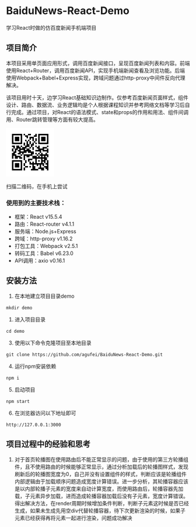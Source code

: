 # BaiduNews-React-Demo

学习React时做的仿百度新闻手机端项目

## 项目简介

本项目采用单页面应用形式，调用百度新闻接口，呈现百度新闻列表和内容。前端使用React+Router，调用百度新闻API，实现手机端新闻查看及浏览功能。后端使用Webpack+Babel+Express实现，跨域问题通过http-proxy中间件反向代理解决。

该项目用时十天，边学习React基础知识边制作。仅参考百度新闻页面样式，组件设计、路由、数据流、业务逻辑均是个人根据课程知识并参考网络文档等学习后自行完成。通过项目，对React的语法模式、state和props的作用和用法、组件间调用、Router跳转管理等方面有较大提高。

![url](/static/image/url.png)

扫描二维码，在手机上尝试

### 使用到的主要技术栈：

* 框架：React v15.5.4
* 路由：React-router v4.1.1
* 服务端：Node.js+Express
* 跨域：http-proxy v1.16.2
* 打包工具：Webpack v2.5.1
* 转码工具：Babel v6.23.0
* API调用：axio v0.16.1

## 安装方法

1. 在本地建立项目目录demo

```shell
mkdir demo
```

1. 进入项目目录

```shell
cd demo
```

3. 使用以下命令克隆项目至本地目录

```shell
git clone https://github.com/agufei/BaiduNews-React-Demo.git
```

4. 运行npm安装依赖

```shell
npm i
```

5. 启动项目

```shell
npm start
```

6. 在浏览器访问以下地址即可

```url
http://127.0.0.1:3000
```

## 项目过程中的经验和思考

1. 对于首页轮播图在使用路由后不能正常显示的问题，由于使用的第三方轮播组件，且不使用路由的时候能够正常显示，通过分析加载后的轮播图样式，发现刷新后的轮播图宽度为0，自己并没有设置组件的样式，判断应该是轮播组件内部逻辑由于加载顺序问题造成宽度计算错误。进一步分析，其轮播容器应该是以内部轮播子元素的宽度来自动计算宽度，而使用路由后，轮播容器先加载，子元素异步加载，进而造成轮播容器加载后没有子元素，宽度计算错误。得出解决方法，在render周期时候增加条件判断，判断子元素这时候是否已经生成，如果未生成先用空div代替轮播容器，待下次更新渲染的时候，如果子元素已经获得再将元素一起进行渲染，问题成功解决
